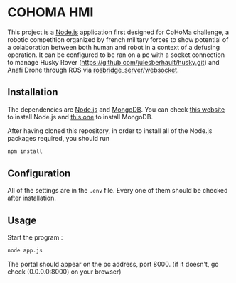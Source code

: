 # COHOMA HMI

This project is a [Node.js](https://nodejs.org/en/) application first designed for CoHoMa challenge, a robotic competition organized by french military forces to show potential of a colaboration between both human and robot in a context of a defusing operation.
It can be configured to be ran on a pc with a socket connection to manage Husky Rover (https://github.com/julesberhault/husky.git) and Anafi Drone through ROS via [rosbridge_server/websocket](http://wiki.ros.org/rosbridge_suite).

## Installation

The dependencies are [Node.js](https://nodejs.org/en/) and [MongoDB](https://www.mongodb.com/fr).
You can check [this website](https://nodejs.org/en/download/) to install Node.js and [this one](https://docs.mongodb.com/guides/server/install/) to install MongoDB.

After having cloned this repository, in order to install all of the Node.js packages required, you should run
```sh
npm install
```


## Configuration

All of the settings are in the `.env` file. 
Every one of them should be checked after installation.

## Usage

Start the program :

```sh
node app.js
```

The portal should appear on the pc address, port 8000.
(if it doesn't, go check (0.0.0.0:8000) on your browser)
